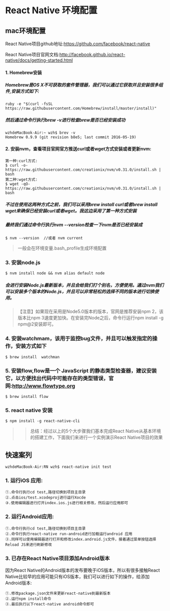 # React Native 环境配置


## mac环境配置

React Native项目github地址:https://github.com/facebook/react-native
	
React Native项目官网文档:http://facebook.github.io/react-native/docs/getting-started.html


	
	
#### 1. Homebrew安装
##### Homebrew是OS X不可获取的套件管理器，我们可以通过它获取并且安装很多组件,安装方式如下:

	ruby -e "$(curl -fsSL https://raw.githubusercontent.com/Homebrew/install/master/install)"
	
##### 然后通过命令行执行brew -v进行检查brew是否已经安装成功

	wzhdeMacBook-Air:~ wzh$ brev -v
	Homebrew 0.9.9 (git revision b8e5; last commit 2016-05-19)
	
	
	
#### 2. 安装nvm，查看项目官网官方推送curl或者wget方式安装或者更新nvm:
	第一种:curl方式:
	$ curl -o- https://raw.githubusercontent.com/creationix/nvm/v0.31.0/install.sh | bash
	第二种:wget方式:
	$ wget -qO- https://raw.githubusercontent.com/creationix/nvm/v0.31.0/install.sh | bash
	
##### 不过在使用这两种方式之前，我们可以采用brew install curl或者brew install wget来确保已经安装curl或者wget。我这边采用了第一种方式安装

##### 最终我们通过命令行执行nvm  --version检查一下nvm是否已经安装成
	$ nvm --version  //或者 nvm current
	
>一般会在环境变量.bash_profile生成环境配置



### 3. 安装node.js
	$ nvm install node && nvm alias default node
	
##### 会进行安装Node.js最新版本，并且会给我们打个别名，方便使用。通过nvm我们可以安装多个版本的Node.js，并且可以非常轻松的选择不同的版本进行切换使用。

>【注意】如果现在采用是Node5.0版本的版本，官网是推荐安装npm 2，该版本比npm 3速度更加快。在安装完Node之后，命令行运行npm install  -g npm@2安装即可。




### 4. 安装watchmam，该用于监控bug文件，并且可以触发指定的操作，安装方式如下

	$ brew install  watchman
	
	
### 5. 安装flow,flow是一个 JavaScript 的静态类型检查器，建议安装它，以方便找出代码中可能存在的类型错误，官网:http://www.flowtype.org
	$ brew install flow
	
### 5. react native 安装
	$ npm install -g react-native-cli
	
>>总结：经过以上的5个大步骤我们基本完成React Native从基本环境的搭建工作，下面我们来进行一个实例演示React Native项目的效果





## 快速案列

	wzhdeMacBook-Air:RN wzh$ react-native init test
	
### 1. 运行iOS 应用:

	①.命令行执行cd test,路径切换到项目主目录
	②.点击ios/test.xcodeproj进行运行Xocde
	③.使用编辑器进行打开index.ios.js进行相关修改，然后运行应用即可

### 2. 运行Android应用:

	①.命令行执行cd test,路径切换到项目主目录
	②.命令行执行react-native run-android进行加载运行android 应用
	③.同样可以使用编辑器进行打开和修改index.android.js文件，接着通过菜单按钮选择Reload JS来进行刷新修改
	
	
	
### 3. 已存在React Native项目添加Android版本

因为React Native的Android版本的发布要晚于iOS版本，所以有很多接触React Native比较早的应用可能只有iOS版本，我们可以进行如下的操作，给添加Android版本:
	
	①.修改package.json文件来更新react-native到最新版本
	②.运行npm install命令
	③.最后执行以下react-native android命令即可


	
	
	
	
	
	
	
	
	
	
	
	
	
	
	
	
	
	
	
	
	
	
	
	
	
	
	
	
	



















